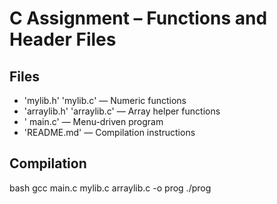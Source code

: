 # C Assignment – Functions and Header Files
## Files
- 'mylib.h' 'mylib.c' — Numeric functions
- 'arraylib.h' 'arraylib.c' — Array helper functions
- ' main.c' — Menu-driven program
- 'README.md' — Compilation instructions
## Compilation
bash
gcc main.c mylib.c arraylib.c -o prog
./prog
